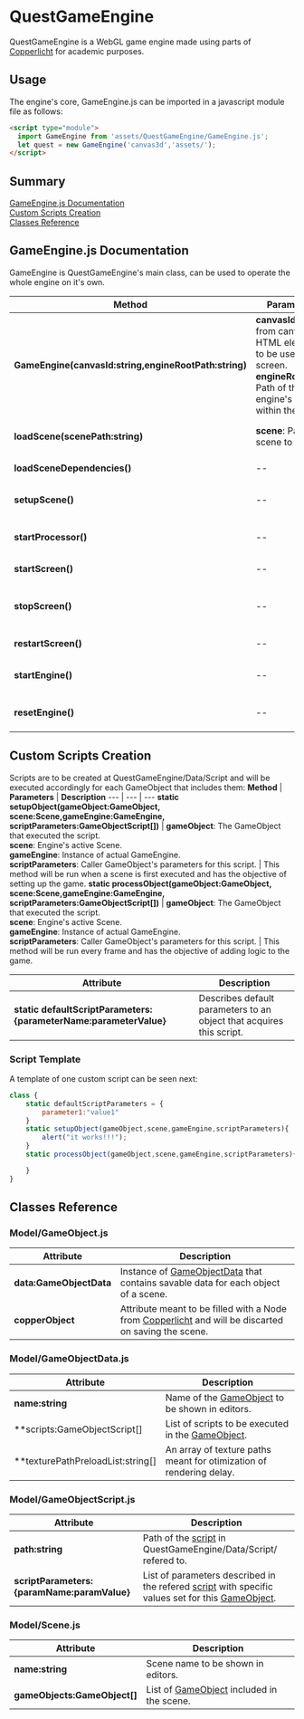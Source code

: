 # QuestGameEngine

QuestGameEngine is a WebGL game engine made using parts of [Copperlicht](https://www.ambiera.com/copperlicht/) for academic purposes.

## Usage

The engine's core, GameEngine.js can be imported in a javascript module file as follows:
```html
<script type="module">
  import GameEngine from 'assets/QuestGameEngine/GameEngine.js';
  let quest = new GameEngine('canvas3d','assets/');
</script>
```
## Summary

[GameEngine.js Documentation](#gameengine.js-documentation)<br/>
[Custom Scripts Creation](#custom-scripts-creation)<br/>
[Classes Reference](#classes-reference)

## GameEngine.js Documentation

GameEngine is QuestGameEngine's main class, can be used to operate the whole engine on it's own.

**Method** | **Parameters** | **Description**
--- | --- | ---
**GameEngine(canvasId:string,engineRootPath:string)** | **canvasId**: Id from canvas HTML element to be used as screen. <br/> **engineRootPath**: Path of the engine's root within the site. | Constructor for QuestGameEngine main class.
**loadScene(scenePath:string)** | **scene**: Path of a scene to load. | Loads a scene exported or created in QuestGameEngine/Data/Scene
**loadSceneDependencies()** | -- | Loads scripts and textures used in active loaded scene.
**setupScene()** | -- | Runs each script's [setupObject](#script-template) function for every game object that includes it.
**startProcessor()** | -- | Begins the execution every frame of script's [processObject](#script-template) function
**startScreen()** | -- | Starts rendering meshes added to Copperlicht's scene.
**stopScreen()** | -- | Recreates classes associated with rendering, also clearing any mesh added to [Copperlicht](https://www.ambiera.com/copperlicht/)'s scene.
**restartScreen()** | -- | Removes meshes added to [Copperlicht](https://www.ambiera.com/copperlicht/)'s scene.
**startEngine()** | -- | Starts rendering and processing of scripts of active ascene.
**resetEngine()** | -- | Recreates classes associated with GameEngine, reseting the whole game.

## Custom Scripts Creation

Scripts are to be created at QuestGameEngine/Data/Script and will be executed accordingly for each GameObject that includes them:
**Method** | **Parameters** | **Description**
--- | --- | ---
**static setupObject(gameObject:GameObject,<br/>scene:Scene,gameEngine:GameEngine,<br/>scriptParameters:GameObjectScript[])** | **gameObject**: The GameObject that executed the script. <br/> **scene**: Engine's active Scene. <br/> **gameEngine**: Instance of actual GameEngine. <br/> **scriptParameters**: Caller GameObject's parameters for this script. | This method will be run when a scene is first executed and has the objective of setting up the game.
**static processObject(gameObject:GameObject,<br/>scene:Scene,gameEngine:GameEngine,<br/>scriptParameters:GameObjectScript[])** | **gameObject**: The GameObject that executed the script. <br/> **scene**: Engine's active Scene. <br/> **gameEngine**: Instance of actual GameEngine. <br/> **scriptParameters**: Caller GameObject's parameters for this script. | This method will be run every frame and has the objective of adding logic to the game.

**Attribute** | **Description**
--- | ---
**static defaultScriptParameters:{parameterName:parameterValue}** | Describes default parameters to an object that acquires this script.

### Script Template
A template of one custom script can be seen next:
```javascript
class {
    static defaultScriptParameters = {
        parameter1:"value1"
    }
    static setupObject(gameObject,scene,gameEngine,scriptParameters){
        alert("it works!!!");
    }
    static processObject(gameObject,scene,gameEngine,scriptParameters){

    }   
}
```

## Classes Reference

### Model/GameObject.js
**Attribute** | **Description**
--- | ---
**data:GameObjectData** | Instance of [GameObjectData](#model/gameobjectdata.js) that contains savable data for each object of a scene.
**copperObject** | Attribute meant to be filled with a Node from [Copperlicht](https://www.ambiera.com/copperlicht/) and will be discarted on saving the scene.

### Model/GameObjectData.js

**Attribute** | **Description**
--- | ---
**name:string** | Name of the [GameObject](#model/gameobject.js) to be shown in editors.
**scripts:GameObjectScript[] | List of scripts to be executed in the [GameObject](#model/gameobject.js).
**texturePathPreloadList:string[] | An array of texture paths meant for otimization of rendering delay.

### Model/GameObjectScript.js

**Attribute** | **Description**
--- | ---
**path:string** | Path of the [script](#custom-script-creation) in QuestGameEngine/Data/Script/ refered to.
**scriptParameters:{paramName:paramValue}** | List of parameters described in the refered [script](#custom-script-creation) with specific values set for this [GameObject](#model/gameobject.js).

### Model/Scene.js
**Attribute** | **Description**
--- | ---
**name:string** | Scene name to be shown in editors.
**gameObjects:GameObject[]** | List of [GameObject](#model/gameobject.js) included in the scene.




